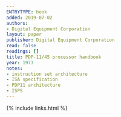 ```yaml
---
ENTRYTYPE: book
added: 2019-07-02
authors:
- Digital Equipment Corporation
layout: paper
publisher: Digital Equipment Corporation
read: false
readings: []
title: PDP-11/45 processor handbook
year: 1973
notes:
- instruction set architecture
- ISA specification
- PDP11 architecture
- ISPS
---
```

{% include links.html %}
